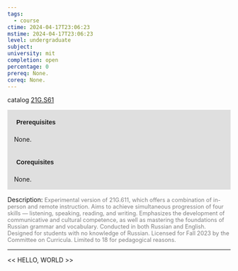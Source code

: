 ```yaml
---
tags:
  - course
ctime: 2024-04-17T23:06:23
mstime: 2024-04-17T23:06:23
level: undergraduate
subject: 
university: mit
completion: open
percentage: 0
prereq: None.
coreq: None.
---
```


catalog [21G.S61](http://student.mit.edu/catalog/m21Gm.html#21G.S61)

<span style="display: block; padding: 15px; background-color: rgb(100, 100, 100, 0.2);"><font id="m_prereq2242_0" style="display: block; font-family: Arial, sans-serif; font-weight: bold; padding: 5px">Prerequisites</font><br><span id="prereq2242_0">None.</span></span>
<span style="display: block; padding: 15px; background-color: rgb(100, 100, 100, 0.2);"><font id="m_coreq2242_0" style="display: block; font-family: Arial, sans-serif; font-weight: bold; padding: 5px">Corequisites</font><br><span id="coreq2242_0">None.</span></span>

<font style="">Description:</font>
<font style="color: grey; font-size: 0.8rem;">Experimental version of 21G.611, which offers a combination of in-person and remote instruction. Aims to achieve simultaneous progression of four skills — listening, speaking, reading, and writing. Emphasizes the development of communicative and cultural competence, as well as mastering the foundations of Russian grammar and vocabulary. Conducted in both Russian and English. Designed for students with no knowledge of Russian. Licensed for Fall 2023 by the Committee on Curricula. Limited to 18 for pedagogical reasons.</font>



---

<< HELLO, WORLD >>
